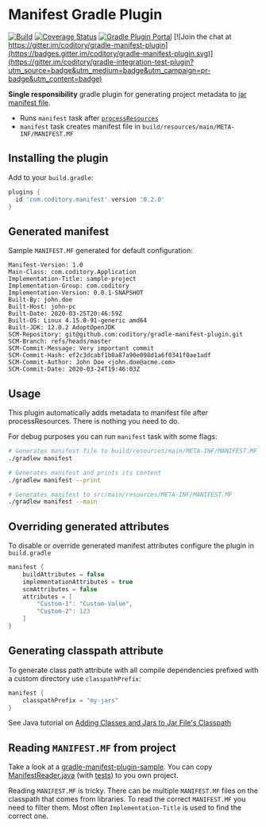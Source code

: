 # Manifest Gradle Plugin

[![Build](https://github.com/coditory/gradle-manifest-plugin/actions/workflows/build.yml/badge.svg)](https://github.com/coditory/gradle-manifest-plugin/actions/workflows/build.yml)
[![Coverage Status](https://coveralls.io/repos/github/coditory/gradle-manifest-plugin/badge.svg?branch=master)](https://coveralls.io/github/coditory/gradle-manifest-plugin?branch=master)
[![Gradle Plugin Portal](https://img.shields.io/badge/Plugin_Portal-v0.2.0-green.svg)](https://plugins.gradle.org/plugin/com.coditory.manifest)
[![Join the chat at https://gitter.im/coditory/gradle-manifest-plugin](https://badges.gitter.im/coditory/gradle-manifest-plugin.svg)](https://gitter.im/coditory/gradle-integration-test-plugin?utm_source=badge&utm_medium=badge&utm_campaign=pr-badge&utm_content=badge)

**Single responsibility** gradle plugin for generating project metadata
to [jar manifest file](https://docs.oracle.com/javase/tutorial/deployment/jar/manifestindex.html).

- Runs `manifest` task
  after [`processResources`](https://docs.gradle.org/current/userguide/java_plugin.html#sec:java_tasks)
- `manifest` task creates manifest file in `build/resources/main/META-INF/MANIFEST.MF`

## Installing the plugin

Add to your `build.gradle`:

```gradle
plugins {
  id 'com.coditory.manifest' version '0.2.0'
}
```

## Generated manifest

Sample `MANIFEST.MF` generated for default configuration:

```
Manifest-Version: 1.0
Main-Class: com.coditory.Application
Implementation-Title: sample-project
Implementation-Group: com.coditory
Implementation-Version: 0.0.1-SNAPSHOT
Built-By: john.doe
Built-Host: john-pc
Built-Date: 2020-03-25T20:46:59Z
Built-OS: Linux 4.15.0-91-generic amd64
Built-JDK: 12.0.2 AdoptOpenJDK
SCM-Repository: git@github.com:coditory/gradle-manifest-plugin.git
SCM-Branch: refs/heads/master
SCM-Commit-Message: Very important commit
SCM-Commit-Hash: ef2c3dcabf1b0a87a90e098d1a6f0341f0ae1adf
SCM-Commit-Author: John Doe <john.doe@acme.com>
SCM-Commit-Date: 2020-03-24T19:46:03Z
```

## Usage

This plugin automatically adds metadata to manifest file after processResources. There is nothing you need to do.

For debug purposes you can run `manifest` task with some flags:

```sh
# Generates manifest file to build/resources/main/META-INF/MANIFEST.MF
./gradlew manifest

# Generates manifest and prints its content
./gradlew manifest --print

# Generates manifest to src/main/resources/META-INF/MANIFEST.MF
./gradlew manifest --main
```

## Overriding generated attributes

To disable or override generated manifest attributes configure the plugin in `build.gradle`

```gradle
manifest {
    buildAttributes = false
    implementationAttributes = true
    scmAttributes = false
    attributes = [
        "Custom-1": "Custom-Value",
        "Custom-2": 123
    ]
}
```

## Generating classpath attribute

To generate class path attribute with all compile dependencies prefixed with a custom directory use `classpathPrefix`:

```gradle
manifest {
    classpathPrefix = "my-jars"
}
```

See Java tutorial
on [Adding Classes and Jars to Jar File's Classpath](https://docs.oracle.com/javase/tutorial/deployment/jar/downman.html)

## Reading `MANIFEST.MF` from project

Take a look at a [gradle-manifest-plugin-sample](https://github.com/coditory/gradle-manifest-plugin-sample).
You can copy [ManifestReader.java](https://github.com/coditory/gradle-manifest-plugin-sample/blob/master/src/main/java/com/coditory/sandbox/ManifestReader.java) (with [tests](https://github.com/coditory/gradle-manifest-plugin-sample/blob/master/src/test/groovy/com/coditory/sandbox/ManifestReaderTest.groovy)) to you own project.

Reading `MANIFEST.MF` is tricky. There can be multiple `MANIFEST.MF` files on the classpath that comes from libraries.
To read the correct `MANIFEST.MF` you need to filter them. Most often `Implementation-Title` is used to find the correct one.

